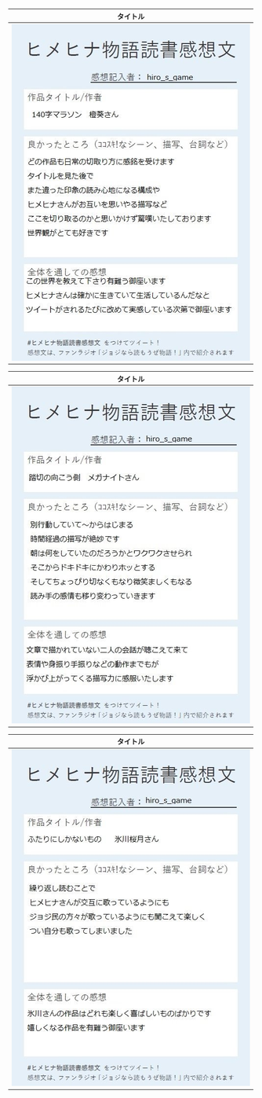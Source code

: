 |タイトル|
|---|
|![hiroさんの感想1](./kansou/h_1.jpg)|

|タイトル|
|---|
|![hiroさんの感想2](./kansou/h_2.jpg)|

|タイトル|
|---|
|![hiroさんの感想3](./kansou/h_3.jpg)|

